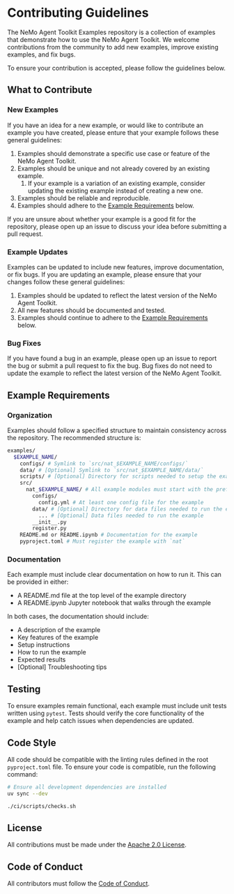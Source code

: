 <!--
SPDX-FileCopyrightText: Copyright (c) 2025, NVIDIA CORPORATION & AFFILIATES. All rights reserved.
SPDX-License-Identifier: Apache-2.0

Licensed under the Apache License, Version 2.0 (the "License");
you may not use this file except in compliance with the License.
You may obtain a copy of the License at

http://www.apache.org/licenses/LICENSE-2.0

Unless required by applicable law or agreed to in writing, software
distributed under the License is distributed on an "AS IS" BASIS,
WITHOUT WARRANTIES OR CONDITIONS OF ANY KIND, either express or implied.
See the License for the specific language governing permissions and
limitations under the License.
-->


# Contributing Guidelines

The NeMo Agent Toolkit Examples repository is a collection of examples that demonstrate how to use the NeMo Agent Toolkit. We welcome contributions from the community to add new examples, improve existing examples, and fix bugs.

To ensure your contribution is accepted, please follow the guidelines below.

## What to Contribute

### New Examples

If you have an idea for a new example, or would like to contribute an example you have created, please enture that your example follows these general guidelines:

1. Examples should demonstrate a specific use case or feature of the NeMo Agent Toolkit.
2. Examples should be unique and not already covered by an existing example.
   1. If your example is a variation of an existing example, consider updating the existing example instead of creating a new one.
3. Examples should be reliable and reproducible.
4. Examples should adhere to the [Example Requirements](#example-requirements) below.

If you are unsure about whether your example is a good fit for the repository, please open up an issue to discuss your idea before submitting a pull request.

### Example Updates

Examples can be updated to include new features, improve documentation, or fix bugs. If you are updating an example, please ensure that your changes follow these general guidelines:

1. Examples should be updated to reflect the latest version of the NeMo Agent Toolkit.
2. All new features should be documented and tested.
3. Examples should continue to adhere to the [Example Requirements](#example-requirements) below.

### Bug Fixes

If you have found a bug in an example, please open up an issue to report the bug or submit a pull request to fix the bug. Bug fixes do not need to update the example to reflect the latest version of the NeMo Agent Toolkit.

## Example Requirements

### Organization
Examples should follow a specified structure to maintain consistency across the repository. The recommended structure is:
```bash
examples/
  $EXAMPLE_NAME/
    configs/ # Symlink to `src/nat_$EXAMPLE_NAME/configs/`
    data/ # [Optional] Symlink to `src/nat_$EXAMPLE_NAME/data/`
    scripts/ # [Optional] Directory for scripts needed to setup the example
    src/
      nat_$EXAMPLE_NAME/ # All example modules must start with the prefix `nat_`
        configs/
          config.yml # At least one config file for the example
        data/ # [Optional] Directory for data files needed to run the example
          ... # [Optional] Data files needed to run the example
        __init__.py
        register.py
    README.md or README.ipynb # Documentation for the example
    pyproject.toml # Must register the example with `nat`
```

### Documentation
Each example must include clear documentation on how to run it. This can be provided in either:
- A README.md file at the top level of the example directory
- A README.ipynb Jupyter notebook that walks through the example

In both cases, the documentation should include:

- A description of the example
- Key features of the example
- Setup instructions
- How to run the example
- Expected results
- [Optional] Troubleshooting tips

## Testing
To ensure examples remain functional, each example must include unit tests written using `pytest`. Tests should verify the core functionality of the example and help catch issues when dependencies are updated.

## Code Style
All code should be compatible with the linting rules defined in the root `pyproject.toml` file. To ensure your code is compatible, run the following command:

```bash
# Ensure all development dependencies are installed
uv sync --dev

./ci/scripts/checks.sh
```

## License
All contributions must be made under the [Apache 2.0 License](https://www.apache.org/licenses/LICENSE-2.0).

## Code of Conduct
All contributors must follow the [Code of Conduct](CODE-OF-CONDUCT.md).
